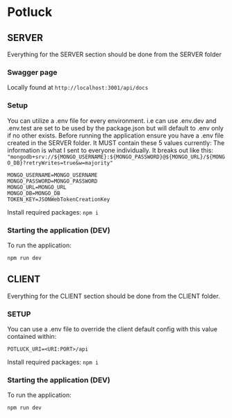 # Potluck
## SERVER
Everything for the SERVER section should be done from the SERVER folder

### Swagger page
Locally found at ```http://localhost:3001/api/docs```


### Setup
You can utilize a .env file for every environment. i.e can use .env.dev and .env.test are set to be used by the package.json but will default to .env only if no other exists.
Before running the application ensure you have a .env file created in the SERVER folder. It MUST contain these 5 values currently:
The information is what I sent to everyone individually. It breaks out like this:
```"mongodb+srv://${MONGO_USERNAME}:${MONGO_PASSWORD}@${MONGO_URL}/${MONGO_DB}?retryWrites=true&w=majority"```
```
MONGO_USERNAME=MONGO_USERNAME
MONGO_PASSWORD=MONGO_PASSWORD
MONGO_URL=MONGO_URL
MONGO_DB=MONGO_DB
TOKEN_KEY=JSONWebTokenCreationKey
```

Install required packages:
```npm i```

### Starting the application (DEV)

To run the application:
```
npm run dev
```

## CLIENT
Everything for the CLIENT section should be done from the CLIENT folder.
### SETUP
You can use a .env file to override the client default config with this value contained within:
```
POTLUCK_URI=<URI:PORT>/api
```
Install required packages:
```npm i```
### Starting the application (DEV)

To run the application:
```
npm run dev
```
